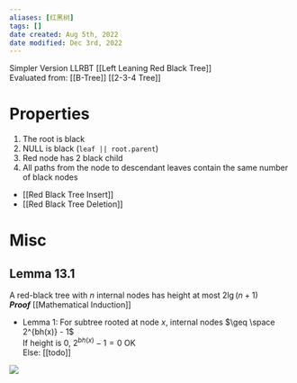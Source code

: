 ```yaml
---
aliases: [红黑树]
tags: [] 
date created: Aug 5th, 2022
date modified: Dec 3rd, 2022
---
```

Simpler Version LLRBT [[Left Leaning Red Black Tree]]  
Evaluated from: [[B-Tree]] [[2-3-4 Tree]]

# Properties
1. The root is black 
2. NULL is black (`leaf || root.parent`)
3. Red node has 2 black child
4. All paths from the node to descendant leaves contain the same number of black nodes
- [[Red Black Tree Insert]]  
- [[Red Black Tree Deletion]]

# Misc

## Lemma 13.1
A red-black tree with $n$ internal nodes has height at most $2\lg(n+1)$  
***Proof*** [[Mathematical Induction]]
- Lemma 1: For subtree rooted at node *x*, internal nodes $\geq \space 2^{bh(x)} - 1$  
If height is 0, $2^{bh(x)} - 1 = 0$ OK  
Else: [[todo]]



![](https://s2.loli.net/2022/03/10/Si6K298XrGQuEp1.png)
